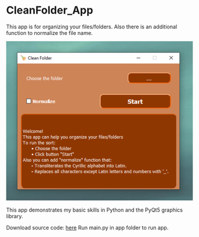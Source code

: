 # CleanFolder_App
This app is for organizing your files/folders. 
Also there is an additional function to normalize the file name.

![plot](app/style/app.png)

This app demonstrates my basic skills in Python and the PyQt5 graphics library.

Download source code: [here](https://github.com/andriyseeker22856/CleanFolder_App/releases/tag/clean_folder)
Run main.py in app folder to run app.
